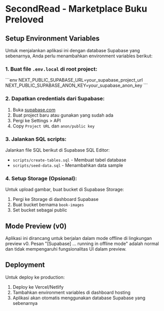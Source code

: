 # SecondRead - Marketplace Buku Preloved

## Setup Environment Variables

Untuk menjalankan aplikasi ini dengan database Supabase yang sebenarnya, Anda perlu menambahkan environment variables berikut:

### 1. Buat file `.env.local` di root project:

\`\`\`env
NEXT_PUBLIC_SUPABASE_URL=your_supabase_project_url
NEXT_PUBLIC_SUPABASE_ANON_KEY=your_supabase_anon_key
\`\`\`

### 2. Dapatkan credentials dari Supabase:

1. Buka [supabase.com](https://supabase.com)
2. Buat project baru atau gunakan yang sudah ada
3. Pergi ke Settings > API
4. Copy `Project URL` dan `anon/public key`

### 3. Jalankan SQL scripts:

Jalankan file SQL berikut di Supabase SQL Editor:
- `scripts/create-tables.sql` - Membuat tabel database
- `scripts/seed-data.sql` - Menambahkan data sample

### 4. Setup Storage (Opsional):

Untuk upload gambar, buat bucket di Supabase Storage:
1. Pergi ke Storage di dashboard Supabase
2. Buat bucket bernama `book-images`
3. Set bucket sebagai public

## Mode Preview (v0)

Aplikasi ini dirancang untuk berjalan dalam mode offline di lingkungan preview v0. 
Pesan "[Supabase] ... running in offline mode" adalah normal dan tidak mempengaruhi 
fungsionalitas UI dalam preview.

## Deployment

Untuk deploy ke production:
1. Deploy ke Vercel/Netlify
2. Tambahkan environment variables di dashboard hosting
3. Aplikasi akan otomatis menggunakan database Supabase yang sebenarnya

